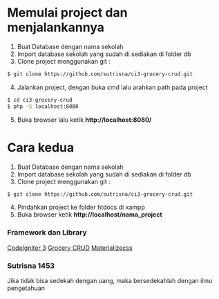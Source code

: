 # Memulai project dan menjalankannya
1. Buat Database dengan nama sekolah
2. Import database sekolah yang sudah di sediakan di folder db
3. Clone project menggunakan git :
```bash
$ git clone https://github.com/sutrisna/ci3-grocery-crud.git
```
4. Jalankan project, dengan buka cmd lalu arahkan path pada project
```bash
$ cd ci3-grocery-crud
$ php -S localhost:8080
```
5. Buka browser lalu ketik **http://localhost:8080/**

# Cara kedua
1. Buat Database dengan nama sekolah
2. Import database sekolah yang sudah di sediakan di folder db
3. Clone project menggunakan git :
```bash
$ git clone https://github.com/sutrisna/ci3-grocery-crud.git
```
4. Pindahkan project ke folder htdocs di xampp
5. Buka browser ketik **http://localhost/nama_project**

### Framework dan Library
[CodeIgniter 3](https://codeigniter.com/)
[Grocery CRUD](https://www.grocerycrud.com/)
[Materializecss](https://materializecss.com/)

### Sutrisna 1453
Jika tidak bisa sedekah dengan uang, maka bersedekahlah dengan ilmu pengetahuan


